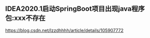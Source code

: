## IDEA2020.1启动SpringBoot项目出现java程序包:xxx不存在

https://blog.csdn.net/lzzdhhhh/article/details/105907772